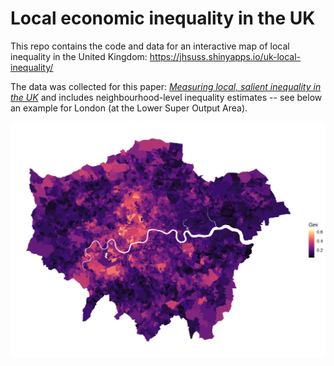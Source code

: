 # Local economic inequality in the UK

This repo contains the code and data for an interactive map of local inequality in the United Kingdom: https://jhsuss.shinyapps.io/uk-local-inequality/

The data was collected for this paper: [*Measuring local, salient inequality in the UK*](https://papers.ssrn.com/sol3/papers.cfm?abstract_id=3958731) and includes neighbourhood-level inequality estimates -- see below an example for London (at the Lower Super Output Area).

![London Inequality (Lower Super Output Area)](london_inequality.png)
